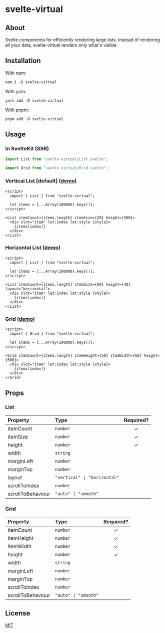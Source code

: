 # svelte-virtual

## About

Svelte components for efficiently rendering large lists. Instead of rendering all your data, svelte-virtual renders only what's visible

## Installation

With npm:

```
npm i -D svelte-virtual
```

With yarn:

```
yarn add -D svelte-virtual
```

With pnpm:

```
pnpm add -D svelte-virtual
```

## Usage

### In SvelteKit (SSR)

```js
import List from "svelte-virtual/List.svelte";

import Grid from "svelte-virtual/Grid.svelte";
```

### Vertical List [default] ([demo](https://svelte.dev/repl/70b159e914024f869180c28b8e7eb92d?version=3.49.0))

```svelte
<script>
  import { List } from "svelte-virtual";

  let items = [...Array(100000).keys()];
</script>

<List itemCount={items.length} itemSize={20} height={500}>
  <div slot="item" let:index let:style {style}>
    {items[index]}
  </div>
</List>
```

### Horizontal List ([demo](https://svelte.dev/repl/160a5bf2e2a8484c8ffd03b219f5eb27?version=3.49.0))

```svelte
<script>
  import { List } from "svelte-virtual";

  let items = [...Array(100000).keys()];
</script>

<List itemCount={items.length} itemSize={60} height={40} layout="horizontal">
  <div slot="item" let:index let:style {style}>
    {items[index]}
  </div>
</List>
```

### Grid ([demo](https://svelte.dev/repl/8e2b877da06c4532ae50482236abbcac?version=3.49.0))

```svelte
<script>
  import { Grid } from "svelte-virtual";

  let items = [...Array(100000).keys()];
</script>

<Grid itemCount={items.length} itemHeight={50} itemWidth={60} height={500}>
  <div slot="item" let:index let:style {style}>
    {items[index]}
  </div>
</Grid>
```

## Props

### List

| Property          | Type                         | Required? |
| :---------------- | :--------------------------- | :-------: |
| itemCount         | `number`                     |     ✓     |
| itemSize          | `number`                     |     ✓     |
| height            | `number`                     |     ✓     |
| width             | `string`                     |           |
| marginLeft        | `number`                     |           |
| marginTop         | `number`                     |           |
| layout            | `"vertical" \| "horizontal"` |           |
| scrollToIndex     | `number`                     |           |
| scrollToBehaviour | `"auto" \| "smooth"`         |           |

### Grid

| Property          | Type                 | Required? |
| :---------------- | :------------------- | :-------: |
| itemCount         | `number`             |     ✓     |
| itemHeight        | `number`             |     ✓     |
| itemWidth         | `number`             |     ✓     |
| height            | `number`             |     ✓     |
| width             | `string`             |           |
| marginLeft        | `number`             |           |
| marginTop         | `number`             |           |
| scrollToIndex     | `number`             |           |
| scrollToBehaviour | `"auto" \| "smooth"` |           |

## License

[MIT](./LICENSE)
